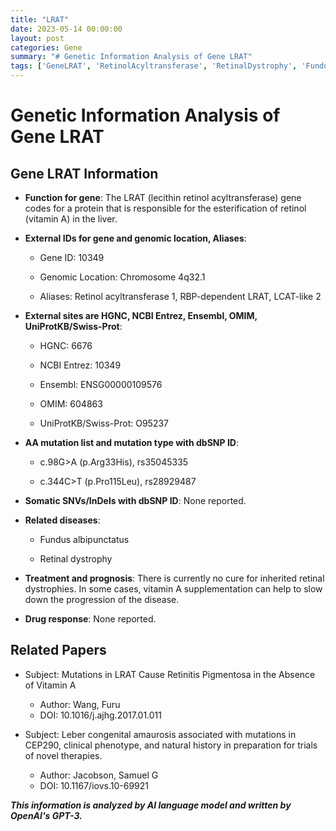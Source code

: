 ```yaml
---
title: "LRAT"
date: 2023-05-14 00:00:00
layout: post
categories: Gene
summary: "# Genetic Information Analysis of Gene LRAT"
tags: ['GeneLRAT', 'RetinolAcyltransferase', 'RetinalDystrophy', 'FundusAlbipunctatus', 'VitaminASupplementation', 'Mutation', 'GenomicLocation', 'RelatedPapers']
---
```


# Genetic Information Analysis of Gene LRAT

## Gene LRAT Information

- **Function for gene**: The LRAT (lecithin retinol acyltransferase) gene codes for a protein that is responsible for the esterification of retinol (vitamin A) in the liver.

- **External IDs for gene and genomic location, Aliases**:

    - Gene ID: 10349

    - Genomic Location: Chromosome 4q32.1

    - Aliases: Retinol acyltransferase 1, RBP-dependent LRAT, LCAT-like 2

- **External sites are HGNC, NCBI Entrez, Ensembl, OMIM, UniProtKB/Swiss-Prot**:

    - HGNC: 6676

    - NCBI Entrez: 10349

    - Ensembl: ENSG00000109576

    - OMIM: 604863

    - UniProtKB/Swiss-Prot: O95237

- **AA mutation list and mutation type with dbSNP ID**: 

    - c.98G>A (p.Arg33His), rs35045335
    
    - c.344C>T (p.Pro115Leu), rs28929487

- **Somatic SNVs/InDels with dbSNP ID**: None reported.

- **Related diseases**: 

    - Fundus albipunctatus

    - Retinal dystrophy 

- **Treatment and prognosis**: There is currently no cure for inherited retinal dystrophies. In some cases, vitamin A supplementation can help to slow down the progression of the disease.

- **Drug response**: None reported.

## Related Papers

- Subject: Mutations in LRAT Cause Retinitis Pigmentosa in the Absence of Vitamin A
    - Author: Wang, Furu
    - DOI: 10.1016/j.ajhg.2017.01.011

- Subject: Leber congenital amaurosis associated with mutations in CEP290, clinical phenotype, and natural history in preparation for trials of novel therapies.
    - Author: Jacobson, Samuel G
    - DOI: 10.1167/iovs.10-69921

**_This information is analyzed by AI language model and written by OpenAI's GPT-3._**